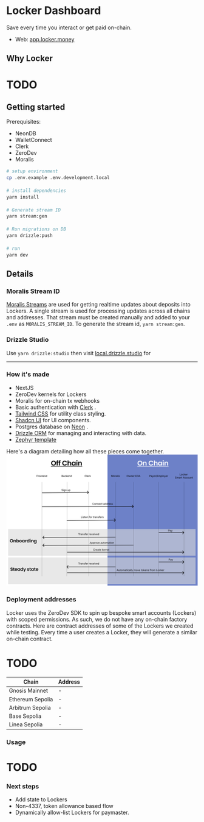 # Locker Dashboard

Save every time you interact or get paid on-chain.

- Web: [app.locker.money](https://app.lockher.money)

## Why Locker

# TODO

## Getting started

Prerequisites:

- NeonDB
- WalletConnect
- Clerk
- ZeroDev
- Moralis

```sh
# setup environment
cp .env.example .env.development.local

# install dependencies
yarn install

# Generate stream ID
yarn stream:gen

# Run migrations on DB
yarn drizzle:push

# run
yarn dev
```

## Details

### Moralis Stream ID

[Moralis Streams](https://docs.moralis.io/streams-api/evm) are used for getting realtime updates about deposits into Lockers. A single stream is used for processing updates across all chains and addresses. That stream must be created manually and added to your `.env` as `MORALIS_STREAM_ID`. To generate the stream id, `yarn stream:gen`.

### Drizzle Studio

Use `yarn drizzle:studio` then visit [local.drizzle.studio](https://local.drizzle.studio) for

---

### How it's made

- NextJS
- ZeroDev kernels for Lockers
- Moralis for on-chain tx webhooks
- Basic authentication with [﻿Clerk](https://clerk.com/docs) .
- [﻿Tailwind CSS](https://tailwindcss.com/) for utility class styling.
- [﻿Shadcn UI](https://ui.shadcn.com/) for UI components.
- Postgres database on [﻿Neon](https://neon.tech/) .
- [﻿Drizzle ORM](https://orm.drizzle.team/) for managing and interacting with data.
- [Zephyr template](https://github.com/zenzen-sol/zephyr)

Here's a diagram detailing how all these pieces come together. ![Locker Overview](./docs/flow.png)

### Deployment addresses

Locker uses the ZeroDev SDK to spin up bespoke smart accounts (Lockers) with scoped permissions. As such, we do not have any on-chain factory contracts. Here are contract addresses of some of the Lockers we created while testing. Every time a user creates a Locker, they will generate a similar on-chain contract.

# TODO

| Chain            | Address |
| ---------------- | ------- |
| Gnosis Mainnet   | -       |
| Ethereum Sepolia | -       |
| Arbitrum Sepolia | -       |
| Base Sepolia     | -       |
| Linea Sepolia    | -       |

### Usage

# TODO

### Next steps

- Add state to Lockers
- Non-4337, token allowance based flow
- Dynamically allow-list Lockers for paymaster.

